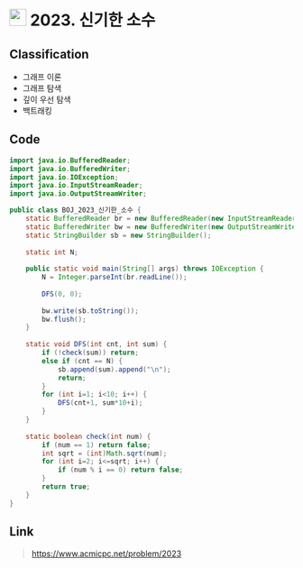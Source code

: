 # <img src="https://d2gd6pc034wcta.cloudfront.net/tier/11.svg" width="30"> 2023. 신기한 소수

## Classification
* 그래프 이론
* 그래프 탐색
* 깊이 우선 탐색
* 백트래킹

## Code
```java
import java.io.BufferedReader;
import java.io.BufferedWriter;
import java.io.IOException;
import java.io.InputStreamReader;
import java.io.OutputStreamWriter;

public class BOJ_2023_신기한_소수 {
	static BufferedReader br = new BufferedReader(new InputStreamReader(System.in));
	static BufferedWriter bw = new BufferedWriter(new OutputStreamWriter(System.out));
	static StringBuilder sb = new StringBuilder();
	
	static int N;
	
	public static void main(String[] args) throws IOException {
		N = Integer.parseInt(br.readLine());
		
		DFS(0, 0);
		
		bw.write(sb.toString());
		bw.flush();
	}
	
	static void DFS(int cnt, int sum) {
		if (!check(sum)) return;
		else if (cnt == N) {
			sb.append(sum).append("\n");
			return;
		}
		for (int i=1; i<10; i++) {
			DFS(cnt+1, sum*10+i);
		}
	}
	
	static boolean check(int num) {
		if (num == 1) return false;
		int sqrt = (int)Math.sqrt(num);
		for (int i=2; i<=sqrt; i++) {
			if (num % i == 0) return false;
		}
		return true;
	}
}
```

## Link
> https://www.acmicpc.net/problem/2023
